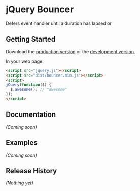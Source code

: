# jQuery Bouncer

Defers event handler until a duration has lapsed or

## Getting Started
Download the [production version][min] or the [development version][max].

[min]: https://raw.github.com/tableau-mkt/jquery.bouncer/master/dist/bouncer.min.js
[max]: https://raw.github.com/tableau-mkt/jquery.bouncer/master/dist/bouncer.js

In your web page:

```html
<script src="jquery.js"></script>
<script src="dist/bouncer.min.js"></script>
<script>
jQuery(function($) {
  $.awesome(); // "awesome"
});
</script>
```

## Documentation
_(Coming soon)_

## Examples
_(Coming soon)_

## Release History
_(Nothing yet)_
